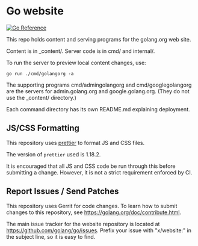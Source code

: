 # Go website

[![Go Reference](https://pkg.go.dev/badge/golang.org/x/website.svg)](https://pkg.go.dev/golang.org/x/website)

This repo holds content and serving programs for the golang.org web site.

Content is in _content/. Server code is in cmd/ and internal/.

To run the server to preview local content changes, use:

	go run ./cmd/golangorg -a

The supporting programs cmd/admingolangorg and cmd/googlegolangorg
are the servers for admin.golang.org and google.golang.org.
(They do not use the _content/ directory.)

Each command directory has its own README.md explaining deployment.

## JS/CSS Formatting

This repository uses [prettier](https://prettier.io/) to format JS and CSS files.

The version of `prettier` used is 1.18.2.

It is encouraged that all JS and CSS code be run through this before submitting
a change. However, it is not a strict requirement enforced by CI.

## Report Issues / Send Patches

This repository uses Gerrit for code changes. To learn how to submit changes to
this repository, see https://golang.org/doc/contribute.html.

The main issue tracker for the website repository is located at
https://github.com/golang/go/issues. Prefix your issue with "x/website:" in the
subject line, so it is easy to find.

